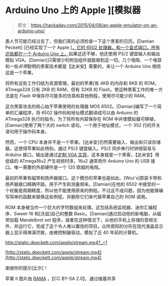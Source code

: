 # Arduino Uno 上的 Apple ][模拟器

> 原文：<https://hackaday.com/2015/04/08/an-apple-emulator-on-an-arduino-uno/>

愚人节可能已经过去了，但我们真的必须检查一下这个黑客的日历。[Damian Peckett] [已经实现了一个 Apple ][，它的 6502 处理器，和一个盒式端口，所有这些都在一个 Arduino Uno 上。](http://dpeckett.com/turning-the-arduino-uno-into-an-apple)如果这还不够，他还使用 PS/2 键盘输入和输出模拟 VGA。[Damian]只需很少的附加组件就能做到这一切。几个电阻、一个电容和一些*非常*聪明的黑客技术都是【达米安】需要的，来让一个 Arduino Uno 相信这是一个苹果。

将所有这些工作归结为资源管理。最初的苹果[有 4KB 的内存和 8KB 的 ROM。ATmega328 只有 2KB 的 RAM，但有 32KB 的 Flash。使这种黑客工作的唯一方法是在 Flash 中保存尽可能多的仿真和其他例程，使用尽可能少的 RAM。

这次黑客攻击的核心始于苹果使用的处理器 MOS 6502。[Damian]编写了一个简单的汇编程序，将 6502 操作码和地址模式翻译成可以由 Arduino 的 ATmega328 执行的指令。为了将所有内容保存在 ROM 中并使模拟器可移植，[Damian]使用了两个大的 switch 语句。一个用于地址模式，一个 352 行的开关语句用于操作码本身。

然而，一个 CPU 本身并不是一个苹果。[达米安]仍然需要输入、输出和只读存储器，这使得苹果如此特别。通过 PS/2 键盘输入。PS/2 同步串行时钟很容易与 Arduino 接口。输出是通过[定制 VGA 实现](http://dpeckett.com/vga-on-the-arduino-with-no-external-parts)，这本身就是一个黑客。【达米安】用低级的 ATmega16u2 产生视频时序。16u2 通常用作 Arduino Uno 的 USB 接口。唯一需要的外部硬件是一个 120 欧姆的电阻。

最初的苹果有磁带和扬声器接口。这个模仿的苹果也是如此。[Woz's]原装卡带和扬声器接口精确环路，用于产生和测量频率。[Damian]在他的 6502 中接受的一个权衡是周期精度，所以他不能使用原来的例程。不过这不成问题，因为他能够编写简单的函数来替换这些例程，并删除它们来代替苹果自己的 ROM 调用。

ROM 本身被当作一个巨大的字符数组来处理。这包括系统监视器、迷你汇编程序、Sweet-16 和[沃兹]自己的整数 Basic。[Damian]通过启动他的新电脑，从磁带加载 Mandelbrot set 程序，或者在这种情况下，从他的手机上存储的音频文件，并运行它，完成了这个令人难以置信的项目。众所周知的分形在现代液晶显示器上显示得淋漓尽致，由微控制器驱动，模拟了近 40 年前的计算机。

 <http://static.dpeckett.com/apple/stream.mp4?_=1>

[http://static.dpeckett.com/apple/stream.mp4](http://static.dpeckett.com/apple/stream.mp4)

谢谢你的提示[比尔]！

苹果 II 图片由 [RAMA](https://commons.wikimedia.org/wiki/File:Apple_II_IMG_4214.jpg) ，【CC BY-SA 2.0】，通过维基共享